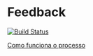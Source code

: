 # Feedback

[![Build Status](https://travis-ci.org/cmilfont/feedback.svg?branch=master)](https://travis-ci.org/cmilfont/feedback)

[Como funciona o processo](https://medium.com/@milfont/quem-%C3%A9-voc%C3%AA-d8b9faebb5ef#.pwq345cwv)
